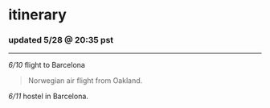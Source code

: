 # itinerary

### updated 5/28 @ 20:35 pst
---
*6/10* flight to Barcelona
> Norwegian air flight from Oakland.

*6/11* hostel in Barcelona.
